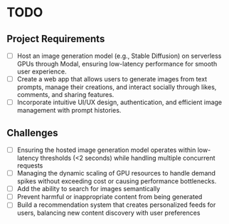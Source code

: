 # TODO

## Project Requirements

- [ ] Host an image generation model (e.g., Stable Diffusion) on serverless GPUs through Modal, ensuring low-latency performance for smooth user experience.
- [ ] Create a web app that allows users to generate images from text prompts, manage their creations, and interact socially through likes, comments, and sharing features.
- [ ] Incorporate intuitive UI/UX design, authentication, and efficient image management with prompt histories.

## Challenges

- [ ] Ensuring the hosted image generation model operates within low-latency thresholds (<2 seconds) while handling multiple concurrent requests
- [ ] Managing the dynamic scaling of GPU resources to handle demand spikes without exceeding cost or causing performance bottlenecks.
- [ ] Add the ability to search for images semantically
- [ ] Prevent harmful or inappropriate content from being generated
- [ ] Build a recommendation system that creates personalized feeds for users, balancing new content discovery with user preferences
